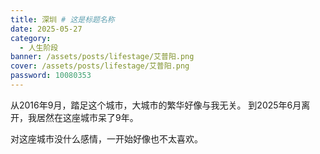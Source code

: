 ```yaml
---
title: 深圳 # 这是标题名称
date: 2025-05-27
category:
  - 人生阶段
banner: /assets/posts/lifestage/艾普阳.png
cover: /assets/posts/lifestage/艾普阳.png
password: 10080353
---
```


从2016年9月，踏足这个城市，大城市的繁华好像与我无关。
到2025年6月离开，我居然在这座城市呆了9年。

对这座城市没什么感情，一开始好像也不太喜欢。